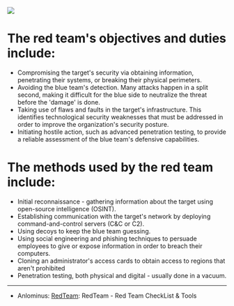 
<a href="Red-Team.md"><img src="https://user-images.githubusercontent.com/51442719/172275443-f2f7910c-d5be-431c-8e94-a4853b76225a.png"></a> 

# The red team's objectives and duties include:
- Compromising the target's security via obtaining information, penetrating their systems, or breaking their physical perimeters.
- Avoiding the blue team's detection. Many attacks happen in a split second, making it difficult for the blue side to neutralize the threat before the 'damage' is done.
- Taking use of flaws and faults in the target's infrastructure. This identifies technological security weaknesses that must be addressed in order to improve the organization's security posture.
- Initiating hostile action, such as advanced penetration testing, to provide a reliable assessment of the blue team's defensive capabilities.

# The methods used by the red team include: 
- Initial reconnaissance - gathering information about the target using open-source intelligence (OSINT).
- Establishing communication with the target's network by deploying command-and-control servers (C&C or C2).
- Using decoys to keep the blue team guessing.
- Using social engineering and phishing techniques to persuade employees to give or expose information in order to breach their computers.
- Cloning an administrator's access cards to obtain access to regions that aren't prohibited
- Penetration testing, both physical and digital - usually done in a vacuum.

---

- Anlominus: [RedTeam](https://github.com/Anlominus/RedTeam): RedTeam - Red Team CheckList & Tools 
